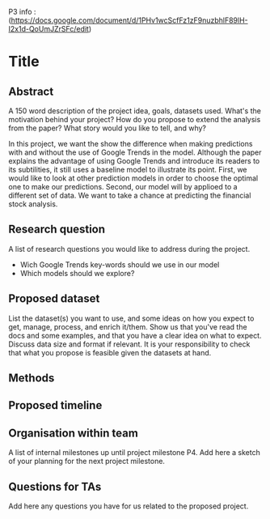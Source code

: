 P3 info : (https://docs.google.com/document/d/1PHv1wcScfFz1zF9nuzbhlF89lH-I2x1d-QoUmJZrSFc/edit)

# Title 

## Abstract
A 150 word description of the project idea, goals, datasets used. What's the motivation behind your project? How do you propose to extend the analysis from the paper? What story would you like to tell, and why? 

In this project, we want the show the difference when making predictions with and without the use of Google Trends in the model. 
Although the paper explains the advantage of using Google Trends and introduce its readers to its subtilities, it still uses a baseline model to illustrate its point. First, we would like to look at other prediction models in order to choose the optimal one to make our predictions. Second, our model will by applioed to a different set of data. We want to take a chance at predicting the financial stock analysis. 

## Research question
A list of research questions you would like to address during the project.

- Wich Google Trends key-words should we use in our model
- Which models should we explore?

## Proposed dataset
List the dataset(s) you want to use, and some ideas on how you expect to get, manage, process, and enrich it/them. Show us that you've read the docs and some examples, and that you have a clear idea on what to expect. Discuss data size and format if relevant. It is your responsibility to check that what you propose is feasible given the datasets at hand.

## Methods

## Proposed timeline

## Organisation within team
A list of internal milestones up until project milestone P4. Add here a sketch of your planning for the next project milestone.
## Questions for TAs
Add here any questions you have for us related to the proposed project.
